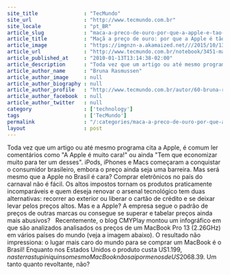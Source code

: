 ```yaml
---
site_title               : "TecMundo"
site_url                 : "http://www.tecmundo.com.br"
site_locale              : "pt_BR"
article_slug             : "maca-a-preco-de-ouro-por-que-a-apple-e-tao-cara-no-brasil"
article_title            : "Maçã a preço de ouro: por que a Apple é tão cara no Brasil?"
article_image            : "https://imgnzn-a.akamaized.net///2015/10/13/13173205310102-t1200x480.jpg"
article_url              : "http://www.tecmundo.com.br/notebook/3451-maca-a-preco-de-ouro-por-que-a-apple-e-tao-cara-no-brasil-.htm"
article_published_at     : "2010-01-13T13:14:38-02:00"
article_description      : "Toda vez que um artigo ou até mesmo programa cita a Apple, é comum ler comentários como 'A Apple é muito cara!' ou ainda 'Tem que economizar muito para ter um desses'. iPods, iPhones e Macs começaram a conquistar o consumidor brasileiro, embora o preço ainda seja uma barreira. Mas será mesmo que a Apple no Brasil é cara? Comprar eletrônicos no país do carnaval não é fácil. Os altos impostos tornam os produtos praticamente incomparáveis e quem deseja renovar o arsenal tecnológico tem duas alternativas: recorrer ao exterior ou liberar o cartão de crédito e se deixar levar pelos preços altos. Mas e a Apple? A empresa segue o padrão de preços de outras marcas ou consegue se superar e tabelar preços ainda mais abusivos?   Recentemente, o blog CMYPlay montou um infográfico em que são analizados analisados os preços de um MacBook Pro 13 (2.26GHz) em vários países do mundo (veja a imagem abaixo). O resultado não impressiona: o lugar mais caro do mundo para se comprar um MacBook é o Brasil! Enquanto nos Estados Unidos o produto custa US$1.199, nas terras tupiniquins o mesmo MacBook não sai por menos de US$2068.39. Um tanto quanto revoltante, não?"
article_author_name      : "Bruna Rasmussen"
article_author_image     : null
article_author_biography : null
article_author_profile   : "http://www.tecmundo.com.br/autor/60-bruna-rasmussen/"
article_author_facebook  : null
article_author_twitter   : null
category                 : ['technology']
tags                     : ['TecMundo']
permalink                : "/:categories/maca-a-preco-de-ouro-por-que-a-apple-e-tao-cara-no-brasil/"
layout                   : post
---
```


Toda vez que um artigo ou até mesmo programa cita a Apple, é comum ler comentários como "A Apple é muito cara!" ou ainda "Tem que economizar muito para ter um desses". iPods, iPhones e Macs começaram a conquistar o consumidor brasileiro, embora o preço ainda seja uma barreira. Mas será mesmo que a Apple no Brasil é cara? Comprar eletrônicos no país do carnaval não é fácil. Os altos impostos tornam os produtos praticamente incomparáveis e quem deseja renovar o arsenal tecnológico tem duas alternativas: recorrer ao exterior ou liberar o cartão de crédito e se deixar levar pelos preços altos. Mas e a Apple? A empresa segue o padrão de preços de outras marcas ou consegue se superar e tabelar preços ainda mais abusivos?   Recentemente, o blog CMYPlay montou um infográfico em que são analizados analisados os preços de um MacBook Pro 13 (2.26GHz) em vários países do mundo (veja a imagem abaixo). O resultado não impressiona: o lugar mais caro do mundo para se comprar um MacBook é o Brasil! Enquanto nos Estados Unidos o produto custa US$1.199, nas terras tupiniquins o mesmo MacBook não sai por menos de US$2068.39. Um tanto quanto revoltante, não?
